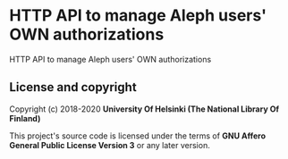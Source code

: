 # HTTP API to manage Aleph users' OWN authorizations

HTTP API to manage Aleph users' OWN authorizations

## License and copyright

Copyright (c) 2018-2020 **University Of Helsinki (The National Library Of Finland)**

This project's source code is licensed under the terms of **GNU Affero General Public License Version 3** or any later version.
